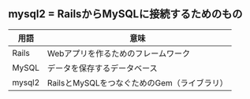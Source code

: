 ## mysql2 = RailsからMySQLに接続するためのもの

|用語|意味|
|---|---|
|Rails|Webアプリを作るためのフレームワーク|
|MySQL|データを保存するデータベース|
|mysql2|RailsとMySQLをつなぐためのGem（ライブラリ）|
